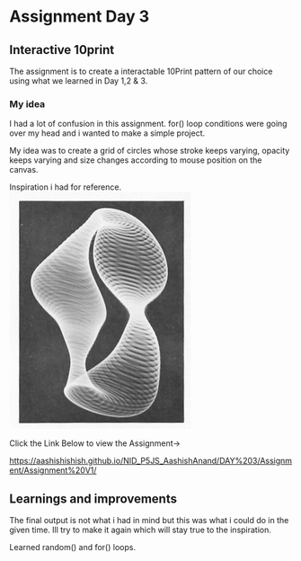 # Assignment Day 3

## Interactive 10print

The assignment is to create a interactable 10Print pattern of our choice using what we learned in Day 1,2 & 3.

### My idea
I had a lot of confusion in this assignment. for() loop conditions were going over my head and i wanted to make a simple project.

My idea was to create a grid of circles whose stroke keeps varying, opacity keeps varying and size changes according to mouse position on the canvas.

Inspiration i had for reference.
![alt text](image.png)

Click the Link Below to view the Assignment->

https://aashishishish.github.io/NID_P5JS_AashishAnand/DAY%203/Assignment/Assignment%20V1/

## Learnings and improvements

The final output is not what i had in mind but this was what i could do in the given time. Ill try to make it again which will stay true to the inspiration.

Learned random() and for() loops.



